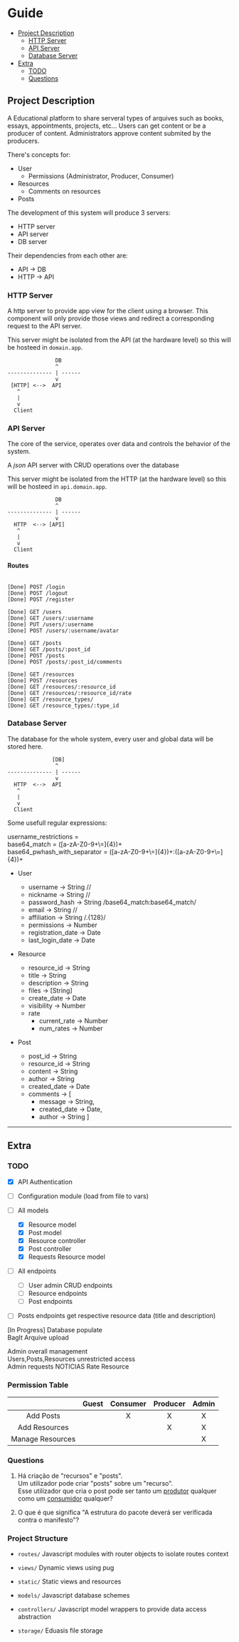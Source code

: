 # Guide

- [Project Description](#Project-Description)
    - [HTTP Server](#HTTP-Server)
    - [API Server](#API-Server)
    - [Database Server](#Database-Server)
- [Extra](#Extra)
    - [TODO](#TODO)
    - [Questions](#Questions)


## Project Description

A Educational platform to share serveral types of arquives such as books, essays, appointments, projects, etc... Users can get content or be a producer of content. Administrators approve content submited by the producers.

There's concepts for:
- User
    - Permissions (Administrator, Producer, Consumer)
- Resources
    - Comments on resources
- Posts

The development of this system will produce 3 servers:
- HTTP server
- API server
- DB server

Their dependencies from each other are:
- API -> DB
- HTTP -> API

### HTTP Server

A http server to provide app view for the client using a browser. This component will only provide those views and redirect a corresponding request to the API server.

This server might be isolated from the API (at the hardware level) so this will be hosteed in `domain.app`.

```
               DB
               ^
-------------- | ------
               v
 [HTTP] <-->  API
   ^
   |
   v
  Client
```

### API Server

The core of the service, operates over data and controls the behavior of the system.

A *json* API server with CRUD operations over the database

This server might be isolated from the HTTP (at the hardware level) so this will be hosteed in `api.domain.app`.

```
               DB
               ^
-------------- | ------
               v
  HTTP  <--> [API]
   ^
   |
   v
  Client
```

#### Routes

```

[Done] POST /login
[Done] POST /logout
[Done] POST /register

[Done] GET /users
[Done] GET /users/:username
[Done] PUT /users/:username
[Done] POST /users/:username/avatar

[Done] GET /posts
[Done] GET /posts/:post_id
[Done] POST /posts
[Done] POST /posts/:post_id/comments

[Done] GET /resources
[Done] POST /resources
[Done] GET /resources/:resource_id
[Done] GET /resources/:resource_id/rate
[Done] GET /resource_types/
[Done] GET /resource_types/:type_id

```

### Database Server

The database for the whole system, every user and global data will be stored here.

```
              [DB]
               ^
-------------- | ------
               v
  HTTP  <-->  API
   ^
   |
   v
  Client
```

Some usefull regular expressions:

username_restrictions = <br/>
base64_match = ([a-zA-Z0-9+\\=]{4})+<br/>
base64_pwhash_with_separator = ([a-zA-Z0-9+\\=]{4})+:([a-zA-Z0-9+\\=]{4})+<br/>

- User
    - username      -> String //
    - nickname      -> String //
    - password_hash -> String /base64_match:base64_match/
    - email         -> String //
    - affiliation   -> String /.{128}/
    - permissions   -> Number
    - registration_date -> Date
    - last_login_date   -> Date


- Resource
    - resource_id -> String
    - title       -> String
    - description -> String
    - files       -> [String]
    - create_date -> Date
    - visibility  -> Number
    - rate
        - current_rate -> Number
        - num_rates    -> Number

- Post
    - post_id      -> String
    - resource_id  -> String
    - content      -> String
    - author       -> String
    - created_date -> Date
    - comments     -> [
        - message      -> String,
        - created_date -> Date,
        - author       -> String
    ]

___
## Extra

### TODO

- [x] API Authentication
- [ ] Configuration module (load from file to vars)
- [ ] All models
    - [x] Resource model
    - [x] Post model
    - [x] Resource controller
    - [x] Post controller
    - [x] Requests Resource model
- [ ] All endpoints
    - [ ] User admin CRUD endpoints
    - [ ] Resource endpoints
    - [ ] Post endpoints

- [ ] Posts endpoints get respective resource data (title and description)


[In Progress] Database populate  
BagIt Arquive upload  

Admin overall management  
    Users,Posts,Resources unrestricted access  
Admin requests
NOTICIAS
Rate Resource




### Permission Table

|                  | Guest | Consumer | Producer | Admin |
|:----------------:|:-----:|:--------:|:--------:|:-----:| 
| Add Posts        |       | X        | X        | X     |
| Add Resources    |       |          | X        | X     |
| Manage Resources |       |          |          | X     |

### Questions

1. Há criação de "recursos" e "posts".  
Um utilizador pode criar "posts" sobre um "recurso".  
Esse utilizador que cria o post pode ser tanto um <ins>produtor</ins> qualquer como um <ins>consumidor</ins> qualquer?

2. O que é que significa "A estrutura do pacote deverá ser verificada contra o manifesto"?


### Project Structure

- `routes/` Javascript modules with router objects to isolate routes context

- `views/` Dynamic views using pug

- `static/` Static views and resources

- `models/` Javascript database schemes

- `controllers/` Javascript model wrappers to provide data access abstraction

- `storage/` Eduasis file storage